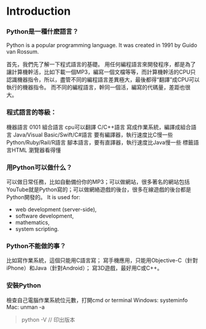 # Introduction

### Python是一種什麽語言？
Python is a popular programming language. It was created in 1991 by Guido van Rossum.

首先，我們先了解一下程式語言的基礎。
用任何編程語言來開發程序，都是為了讓計算機幹活，比如下載一個MP3，編寫一個文檔等等，而計算機幹活的CPU只認識機器指令，所以，盡管不同的編程語言差異極大，最後都得“翻譯”成CPU可以執行的機器指令。
而不同的編程語言，幹同一個活，編寫的代碼量，差距也很大。

### 程式語言的等級：
機器語言 0101
組合語言 cpu可以翻譯
C/C++語言 寫成作業系統，編譯成組合語言
Java/Visual Basic/Swift/C#語言 要有編譯器，執行速度比C慢一些
Python/Ruby/Rail/R語言 腳本語言，要有直譯器，執行速度比Java慢一些
標籤語言HTML 瀏覽器看得懂

### 用Python可以做什么？
可以做日常任務，比如自動備份你的MP3；可以做網站，很多著名的網站包括YouTube就是Python寫的；可以做網絡遊戲的後台，很多在線遊戲的後台都是Python開發的。
It is used for:
* web development (server-side),
* software development,
* mathematics,
* system scripting.

### Python不能做的事？
比如寫作業系統，這個只能用C語言寫；
寫手機應用，只能用Objective-C（針對iPhone）和Java（針對Android）；
寫3D遊戲，最好用C或C++。

### 安裝Python
檢查自己電腦作業系統位元數，打開cmd or terminal
Windows: systeminfo
Mac: unman -a

>python -V // 印出版本


